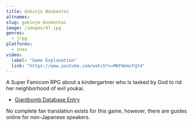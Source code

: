 ```yaml
---
title: Gokinjo Boukentai
altnames:
slug: gokinjo-boukentai
image: /images/47.jpg
genres:
  - jrpg
platforms:
  - snes
video:
  label: "Game Explanation"
  link: "https://www.youtube.com/watch?v=MKFWemcFqt4"
---
```


A Super Famicom RPG about a kindergartner who is tasked by God to rid her neighborhood of evil youkai.

* [Giantbomb Database Entry](https://www.giantbomb.com/gokinjo-boukentai/3030-38791/)

No complete fan translation exists for this game, however, there are guides online for non-Japanese speakers.